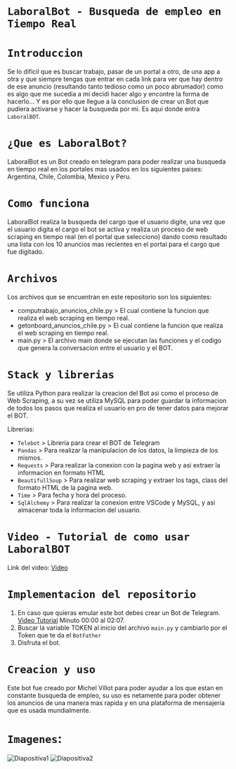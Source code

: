 # `LaboralBot - Busqueda de empleo en Tiempo Real`

# `Introduccion`

Se lo dificil que es buscar trabajo, pasar de un portal a otro, de una app a otra y que siempre tengas que entrar en cada link para ver que hay dentro de ese anuncio (resultando tanto tedioso como un poco abrumador) como es algo que me sucedia a mi decidi hacer algo y encontre la forma de hacerlo... Y es por ello que llegue a la conclusion de crear un Bot que pudiera activarse y hacer la busqueda por mi. Es aqui donde entra `LaboralBOT`.

# `¿Que es LaboralBot?`
LaboralBot es un Bot creado en telegram para poder realizar una busqueda en tiempo real en los portales mas usados en los siguientes paises: Argentina, Chile, Colombia, Mexico y Peru. 

# `Como funciona`
LaboralBot realiza la busqueda del cargo que el usuario digite, una vez que el usuario digita el cargo el bot se activa y realiza un proceso de web scraping en tiempo real (en el portal que selecciono) dando como resultado una lista con los 10 anuncios mas recientes en el portal para el cargo que fue digitado.

# `Archivos`
Los archivos que se encuentran en este repositorio son los siguientes:
* computrabajo_anuncios_chile.py > El cual contiene la funcion que realiza el web scraping en tiempo real.
* getonboard_anuncios_chile.py > El cual contiene la funcion que realiza el web scraping en tiempo real.
* main.py > El archivo main donde se ejecutan las funciones y el codigo que genera la conversacion entre el usuario y el BOT.

# `Stack y librerias`
Se utiliza Python para realizar la creacion del Bot asi como el proceso de Web Scraping, a su vez se utiliza MySQL para poder guardar la informacion de todos los pasos que realiza el usuario en pro de tener datos para mejorar el BOT.

Librerias:
* `Telebot` > Libreria para crear el BOT de Telegram 
* `Pandas` > Para realizar la manipulacion de los datos, la limpieza de los mismos.
* `Requests` > Para realizar la conexion con la pagina web y asi extraer la informacion en formato HTML
* `BeautifullSoup` > Para realizar web scraping y extraer los tags, class del formato HTML de la pagina web.
* `Time` > Para fecha y hora del proceso.
* `SqlAlchemy` > Para realizar la conexion entre VSCode y MySQL, y asi almacenar toda la informacion del usuario.


# `Video - Tutorial de como usar LaboralBOT`
Link del video: [Video](https://www.youtube.com/watch?v=Trk73cb1E_k)

# `Implementacion del repositorio`
1) En caso que quieras emular este bot debes crear un Bot de Telegram.  [Video Tutorial](https://www.youtube.com/watch?v=wxOeEb2ElSU) Minuto 00:00 al 02:07.
2) Buscar la variable TOKEN al inicio del archivo `main.py` y cambiarlo por el Token que te da el `BotFather`
3) Disfruta el bot.

# `Creacion y uso`
Este bot fue creado por Michel Villot para poder ayudar a los que estan en constante busqueda de empleo, su uso es netamente para poder obtener los anuncios de una manera mas rapida y en una plataforma de mensajeria que es usada mundialmente.

# `Imagenes`:
![Diapositiva1](https://github.com/MichelVillot/Telegram_LaboralBOT/assets/107226318/f13557b9-9a1d-4eae-8f6f-986076fbbd39)
![Diapositiva2](https://github.com/MichelVillot/Telegram_LaboralBOT/assets/107226318/c5cae080-e1ec-4dbe-896a-7526e7788f29)





